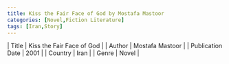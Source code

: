 ```yaml
---
title: Kiss the Fair Face of God by Mostafa Mastoor
categories: [Novel,Fiction Literature]
tags: [Iran,Story]
---     
```

| Title | Kiss the Fair Face of God  |
| Author |  Mostafa Mastoor  |
| Publication Date | 2001   |
| Country | Iran |
| Genre | Novel  |
        